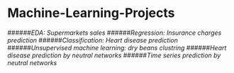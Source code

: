 # Machine-Learning-Projects
######*EDA: Supermarkets sales* 
######*Regression: Insurance charges prediction*
######*Classification: Heart disease prediction*
######*Unsupervised machine learning: dry beans clustring*
######*Heart disease prediction by neutral networks*
######*Time series prediction by neutral networks*
